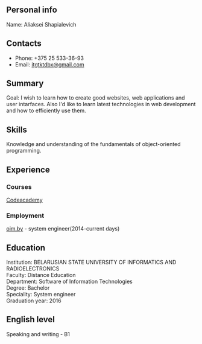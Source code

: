 ## Personal info
Name: Aliaksei Shapialevich  
## Contacts
* Phone: +375 25 533-36-93  
* Email: itgtktdbx@gmail.com  

## Summary
Goal: I wish to learn how to create good websites, web applications and user intarfaces. Also I'd like to learn latest technologies in web development and how to efficiently use them.
## Skills
Knowledge and understanding of the fundamentals of object-oriented programming.  
## Experience
### Courses
<a href="https://www.codecademy.com/users/ZashRin/achievements">Codeacademy</a>  

### Employment
<a href="http://oim.by">oim.by</a> - system engineer(2014-current days)  
## Education
Institution: BELARUSIAN STATE UNIVERSITY OF INFORMATICS AND RADIOELECTRONICS  
Faculty: Distance Education  
Department: Software of Information Technologies  
Degree: Bachelor  
Speciality: System engineer  
Graduation year: 2016  

## English level
Speaking and writing - B1